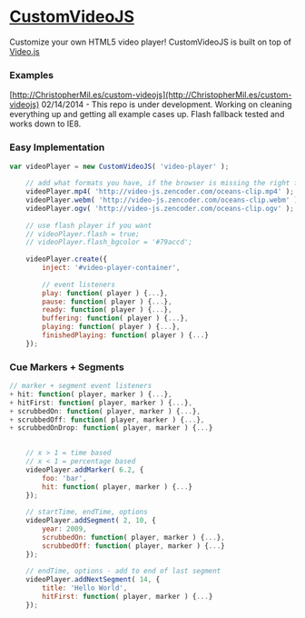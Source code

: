 # [CustomVideoJS](http://ChristopherMil.es/custom-videojs)
Customize your own HTML5 video player! CustomVideoJS is built on top of [Video.js](http://videojs.com)

### Examples
[http://ChristopherMil.es/custom-videojs](http://ChristopherMil.es/custom-videojs)
02/14/2014 - This repo is under development. Working on cleaning everything up and getting all example cases up. Flash fallback tested and works down to IE8.

### Easy Implementation
```javascript
var videoPlayer = new CustomVideoJS( 'video-player' );
    
    // add what formats you have, if the browser is missing the right format it'll use flash fallback
    videoPlayer.mp4( 'http://video-js.zencoder.com/oceans-clip.mp4' );
    videoPlayer.webm( 'http://video-js.zencoder.com/oceans-clip.webm' );
    videoPlayer.ogv( 'http://video-js.zencoder.com/oceans-clip.ogv' );
    
    // use flash player if you want
    // videoPlayer.flash = true;
    // videoPlayer.flash_bgcolor = '#79accd';
    
    videoPlayer.create({
		inject: '#video-player-container',
		
		// event listeners
		play: function( player ) {...},
		pause: function( player ) {...},
		ready: function( player ) {...},
		buffering: function( player ) {...},
		playing: function( player ) {...},
		finishedPlaying: function( player ) {...}
	});
```
### Cue Markers + Segments
```javascript
// marker + segment event listeners
+ hit: function( player, marker ) {...},
+ hitFirst: function( player, marker ) {...},
+ scrubbedOn: function( player, marker ) {...},
+ scrubbedOff: function( player, marker ) {...},
+ scrubbedOnDrop: function( player, marker ) {...}
```
```javascript
	
	// x > 1 = time based
	// x < 1 = percentage based
	videoPlayer.addMarker( 6.2, {
		foo: 'bar',
		hit: function( player, marker ) {...}
	});
	
	// startTime, endTime, options
	videoPlayer.addSegment( 2, 10, {
		year: 2009,
		scrubbedOn: function( player, marker ) {...},
		scrubbedOff: function( player, marker ) {...}
	});
	
	// endTime, options - add to end of last segment
	videoPlayer.addNextSegment( 14, {
		title: 'Hello World',
		hitFirst: function( player, marker ) {...}
	});
	
```
